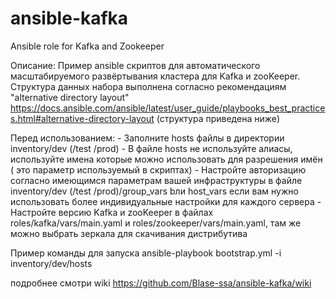 # ansible-kafka
Ansible role for Kafka and Zookeeper 

Описание:
Пример ansible скриптов для автоматического масштабируемого развёртывания кластера для Kafka и zooKeeper.
Структура данных набора выполнена согласно рекомендациям "alternative directory layout"
https://docs.ansible.com/ansible/latest/user_guide/playbooks_best_practices.html#alternative-directory-layout
(структура приведена ниже)

Перед использованием:
	- Заполните hosts файлы в директории inventory/dev (/test /prod)
	- В файле hosts не используйте алиасы, используйте имена которые можно использовать для разрешения имён ( это параметр используемый в скриптах)
	- Настройте авторизацию согласно имеющимся параметрам вашей инфраструктуры в файле inventory/dev (/test /prod)/group_vars bли host_vars если вам нужно использовать более индивидуальные настройки для каждого сервера
	- Настройте версию Kafka и zooKeeper в файлах roles/kafka/vars/main.yaml и roles/zookeeper/vars/main.yaml, там же можно выбрать зеркала для скачивания дистрибутива

Пример команды для запуска
ansible-playbook bootstrap.yml -i inventory/dev/hosts

подробнее смотри wiki
https://github.com/Blase-ssa/ansible-kafka/wiki

